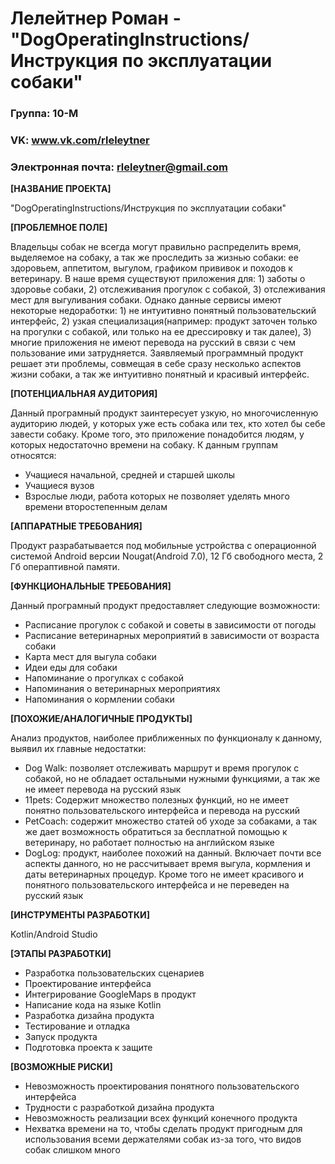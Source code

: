 # **Лелейтнер Роман - "DogOperatingInstructions/Инструкция по эксплуатации собаки"**

### **Группа: 10-М**
### **VK: www.vk.com/rleleytner**
### **Электронная почта: rleleytner@gmail.com**

**[НАЗВАНИЕ ПРОЕКТА]**

"DogOperatingInstructions/Инструкция по эксплуатации собаки"

**[ПРОБЛЕМНОЕ ПОЛЕ]**

Владельцы собак не всегда могут правильно распределить время, выделяемое на собаку, а так же проследить за жизнью собаки: ее здоровьем, аппетитом, выгулом, графиком прививок и походов к ветеринару. В наше время существуют приложения для: 1) заботы о здоровье собаки, 2) отслеживания прогулок с собакой, 3) отслеживания мест для выгуливания собаки. Однако данные сервисы имеют некоторые недоработки: 1) не интуитивно понятный пользовательский интерфейс, 2) узкая специализация(например: продукт заточен только на прогулки с собакой, или только на ее дрессировку и так далее), 3) многие приложения не имеют перевода на русский в связи с чем пользование ими затрудняется. Заявляемый программный продукт решает эти проблемы, совмещая в себе сразу несколько аспектов жизни собаки, а так же интуитивно понятный и красивый интерфейс.

**[ПОТЕНЦИАЛЬНАЯ АУДИТОРИЯ]**

Данный програмный продукт заинтересует узкую, но многочисленную аудиторию людей, у которых уже есть собака или тех, кто хотел бы себе завести собаку. Кроме того, это приложение понадобится людям, у которых недостаточно времени на собаку. К данным группам относятся:

+ Учащиеся начальной, средней и старшей школы
+ Учащиеся вузов
+ Взрослые люди, работа которых не позволяет уделять много времени второстепенным делам

**[АППАРАТНЫЕ ТРЕБОВАНИЯ]**

Продукт разрабатывается под мобильные устройства с операционной системой Android версии Nougat(Android 7.0), 12 Гб свободного места, 2 Гб операптивной памяти.

**[ФУНКЦИОНАЛЬНЫЕ ТРЕБОВАНИЯ]**

Данный програмный продукт предоставляет следующие возможности:

+ Расписание прогулок с собакой и советы в зависимости от погоды
+ Расписание ветеринарных мероприятий в зависимости от возраста собаки
+ Карта мест для выгула собаки
+ Идеи еды для собаки
+ Напоминание о прогулках с собакой
+ Напоминания о ветеринарных мероприятиях
+ Напоминания о кормлении собаки 

**[ПОХОЖИЕ/АНАЛОГИЧНЫЕ ПРОДУКТЫ]**

Анализ продуктов, наиболее приближенных по функционалу к данному, выявил их главные недостатки:

+ Dog Walk: позволяет отслеживать маршрут и время прогулок с собакой, но не обладает остальными нужными функциями, а так же не имеет перевода на русский язык
+ 11pets: Содержит множество полезных функций, но не имеет понятно пользовательского интерфейса и перевода на русский
+ PetCoach: содержит множество статей об уходе за собаками, а так же дает возможность обратиться за бесплатной помощью к ветеринару, но работает полностью на английском языке
+ DogLog: продукт, наиболее похожий на данный. Включает почти все аспекты данного, но не рассчитывает время выгула, кормления и даты ветеринарных процедур. Кроме того не имеет красивого и понятного пользовательского интерфейса и не переведен на русский язык

**[ИНСТРУМЕНТЫ РАЗРАБОТКИ]**

Kotlin/Android Studio

**[ЭТАПЫ РАЗРАБОТКИ]**

+ Разработка пользовательских сценариев
+ Проектирование интерфейса
+ Интегрирование GoogleMaps в продукт
+ Написание кода на языке Kotlin
+ Разработка дизайна продукта
+ Тестирование и отладка
+ Запуск продукта
+ Подготовка проекта к защите

**[ВОЗМОЖНЫЕ РИСКИ]**

+ Невозможность проектирования понятного пользовательского интерфейса
+ Трудности с разработкой дизайна продукта
+ Невозможность реализации всех функций конечного продукта
+ Нехватка времени на то, чтобы сделать продукт пригодным для использования всеми держателями собак из-за того, что видов собак слишком много
